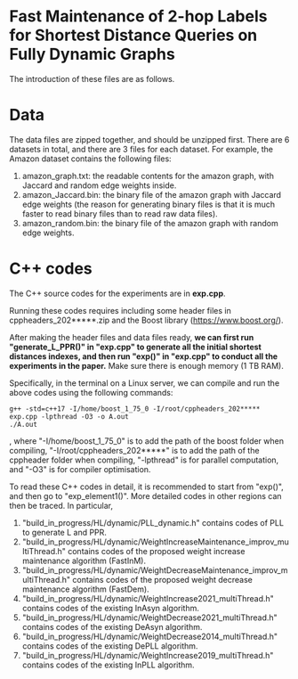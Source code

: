 # Fast Maintenance of 2-hop Labels for Shortest Distance Queries on Fully Dynamic Graphs

The introduction of these files are as follows. 


# Data

The data files are zipped together, and should be unzipped first. There are 6 datasets in total, and there are 3 files for each dataset. For example, the Amazon dataset contains the following files: 
1. amazon_graph.txt: the readable contents for the amazon graph, with Jaccard and random edge weights inside.
2. amazon_Jaccard.bin: the binary file of the amazon graph with Jaccard edge weights (the reason for generating binary files is that it is much faster to read binary files than to read raw data files).
3. amazon_random.bin: the binary file of the amazon graph with random edge weights.



# C++ codes 

The C++ source codes for the experiments are in <b>exp.cpp</b>. 

Running these codes requires including some header files in cppheaders_202*****.zip and the Boost library (https://www.boost.org/). 

After making the header files and data files ready, <b>we can first run "generate_L_PPR()" in "exp.cpp" to generate all the initial shortest distances indexes, and then run "exp()" in "exp.cpp" to conduct all the experiments in the paper.</b> Make sure there is enough memory (1 TB RAM). 

Specifically, in the terminal on a Linux server, we can compile and run the above codes using the following commands:
```
g++ -std=c++17 -I/home/boost_1_75_0 -I/root/cppheaders_202***** exp.cpp -lpthread -O3 -o A.out
./A.out
```
, where "-I/home/boost_1_75_0" is to add the path of the boost folder when compiling, "-I/root/cppheaders_202*****" is to add the path of the cppheader folder when compiling, "-lpthread" is for parallel computation, and "-O3" is for compiler optimisation.

To read these C++ codes in detail, it is recommended to start from "exp()", and then go to "exp_element1()". More detailed codes in other regions can then be traced. In particular,
1. "build_in_progress/HL/dynamic/PLL_dynamic.h" contains codes of PLL to generate L and PPR.
2. "build_in_progress/HL/dynamic/WeightIncreaseMaintenance_improv_multiThread.h" contains codes of the proposed weight increase maintenance algorithm (FastInM).
3. "build_in_progress/HL/dynamic/WeightDecreaseMaintenance_improv_multiThread.h" contains codes of the proposed weight decrease maintenance algorithm (FastDem).
4. "build_in_progress/HL/dynamic/WeightIncrease2021_multiThread.h" contains codes of the existing InAsyn algorithm.
5. "build_in_progress/HL/dynamic/WeightDecrease2021_multiThread.h" contains codes of the existing DeAsyn algorithm.
6. "build_in_progress/HL/dynamic/WeightDecrease2014_multiThread.h" contains codes of the existing DePLL algorithm.
7. "build_in_progress/HL/dynamic/WeightIncrease2019_multiThread.h" contains codes of the existing InPLL algorithm.
